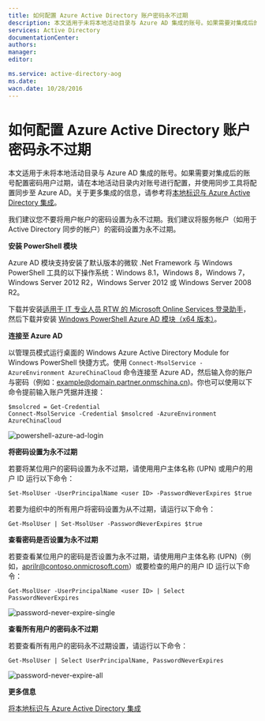 ```yaml
---
title: 如何配置 Azure Active Directory 账户密码永不过期
description: 本文适用于未将本地活动目录与 Azure AD 集成的账号。如果需要对集成后的账号配置密码用户过期，请在本地活动目录内对账号进行配置，并使用同步工具将配置同步至 Azure AD。
services: Active Directory
documentationCenter: 
authors: 
manager: 
editor: 

ms.service: active-directory-aog
ms.date: 
wacn.date: 10/28/2016
---
```


# 如何配置 Azure Active Directory 账户密码永不过期 #

本文适用于未将本地活动目录与 Azure AD 集成的账号。如果需要对集成后的账号配置密码用户过期，请在本地活动目录内对账号进行配置，并使用同步工具将配置同步至 Azure AD。关于更多集成的信息，请参考将[本地标识与 Azure Active Directory 集成](./active-directory/active-directory-aadconnect.md "https://www.azure.cn/documentation/articles/active-directory-aadconnect/")。

我们建议您不要将用户帐户的密码设置为永不过期。我们建议将服务帐户（如用于 Active Directory 同步的帐户）的密码设置为永不过期。

**安装 PowerShell 模块**

Azure AD 模块支持安装了默认版本的微软 .Net Framework 与 Windows PowerShell 工具的以下操作系统：Windows 8.1，Windows 8，Windows 7，Windows Server 2012 R2，Windows Server 2012 或 Windows Server 2008 R2。

下载并安装[适用于 IT 专业人员 RTW 的 Microsoft Online Services 登录助手](https://www.microsoft.com/zh-cn/download/details.aspx?id=41950 "https://www.microsoft.com/zh-cn/download/details.aspx?id=41950")，然后下载并安装 [Windows PowerShell Azure AD 模块（x64 版本）](http://go.microsoft.com/fwlink/p/?linkid=236297 "http://go.microsoft.com/fwlink/p/?linkid=236297")。

**连接至 Azure AD**

以管理员模式运行桌面的 Windows Azure Active Directory Module for Windows PowerShell 快捷方式。使用 `Connect-MsolService -AzureEnvironment AzureChinaCloud` 命令连接至 Azure AD，然后输入你的账户与密码（例如：example@domain.partner.onmschina.cn)。你也可以使用以下命令提前输入账户凭据并连接： 

	$msolcred = Get-Credential
	Connect-MsolService -Credential $msolcred -AzureEnvironment AzureChinaCloud

![powershell-azure-ad-login](./media/aog-active-directory-account-never-expire/powershell-azure-ad-login.png "powershell-azure-ad-login")

**将密码设置为永不过期**

若要将某位用户的密码设置为永不过期，请使用用户主体名称 (UPN) 或用户的用户 ID 运行以下命令：

	Set-MsolUser -UserPrincipalName <user ID> -PasswordNeverExpires $true

若要为组织中的所有用户将密码设置为从不过期，请运行以下命令：

	Get-MsolUser | Set-MsolUser -PasswordNeverExpires $true

**查看密码是否设置为永不过期**

若要查看某位用户的密码是否设置为永不过期，请使用用户主体名称 (UPN)（例如，aprilr@contoso.onmicrosoft.com）或要检查的用户的用户 ID 运行以下命令：

	Get-MsolUser -UserPrincipalName <user ID> | Select PasswordNeverExpires

![password-never-expire-single](./media/aog-active-directory-account-never-expire/password-never-expire-single.png "password-never-expire-single")

**查看所有用户的密码永不过期**

若要查看所有用户的密码永不过期设置，请运行以下命令：

	Get-MsolUser | Select UserPrincipalName, PasswordNeverExpires

![password-never-expire-all](./media/aog-active-directory-account-never-expire/password-never-expire-all.png "password-never-expire-all") 

**更多信息**

[将本地标识与 Azure Active Directory 集成](./active-directory/active-directory-aadconnect.md "https://www.azure.cn/documentation/articles/active-directory-aadconnect/")
